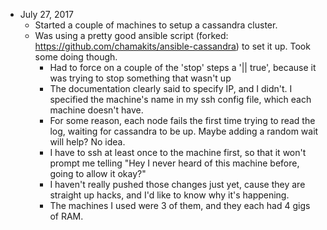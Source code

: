 * July 27, 2017
  + Started a couple of machines to setup a cassandra cluster.
  + Was using a pretty good ansible script (forked: https://github.com/chamakits/ansible-cassandra) to set it up. Took some doing though.
    + Had to force on a couple of the 'stop' steps a '|| true', because it was trying to stop something that wasn't up
    + The documentation clearly said to specify IP, and I didn't. I specified the machine's name in my ssh config file, which each machine doesn't have.
    + For some reason, each node fails the first time trying to read the log, waiting for cassandra to be up. Maybe adding a random wait will help? No idea.
    + I have to ssh at least once to the machine first, so that it won't prompt me telling "Hey I never heard of this machine before, going to allow it okay?"
    + I haven't really pushed those changes just yet, cause they are straight up hacks, and I'd like to know why it's happening.
    + The machines I used were 3 of them, and they each had 4 gigs of RAM.